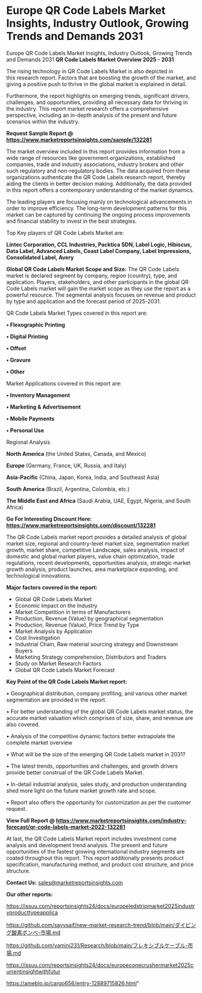 # Europe QR Code Labels Market Insights, Industry Outlook, Growing Trends and Demands 2031
Europe QR Code Labels Market Insights, Industry Outlook, Growing Trends and Demands 2031
<Strong> QR Code Labels Market Overview 2025 - 2031</strong>

The rising technology in QR Code Labels Market is also depicted in this research report. Factors that are boosting the growth of the market, and giving a positive push to thrive in the global market is explained in detail.

Furthermore, the report highlights on emerging trends, significant drivers, challenges, and opportunities, providing all necessary data for thriving in the industry. This report market research offers a comprehensive perspective, including an in-depth analysis of the present and future scenarios within the industry.

<strong>Request Sample Report @ <a href=https://www.marketreportsinsights.com/sample/132281>https://www.marketreportsinsights.com/sample/132281</a></strong>

The market overview included in this report provides information from a wide range of resources like government organizations, established companies, trade and industry associations, industry brokers and other such regulatory and non-regulatory bodies. The data acquired from these organizations authenticate the QR Code Labels research report, thereby aiding the clients in better decision making. Additionally, the data provided in this report offers a contemporary understanding of the market dynamics.

The leading players are focusing mainly on technological advancements in order to improve efficiency. The long-term development patterns for this market can be captured by continuing the ongoing process improvements and financial stability to invest in the best strategies.

Top Key players of QR Code Labels Market are:

<strong>Lintec Corporation, CCL Industries, Packtica SDN, Label Logic, Hibiscus, Data Label, Advanced Labels, Coast Label Company, Label Impressions, Consolidated Label, Avery</strong>

<strong><b>Global QR Code Labels Market Scope and Size:</b></strong>
The QR Code Labels market is declared segment by company, region (country), type, and application. Players, stakeholders, and other participants in the global QR Code Labels market will gain the market scope as they use the report as a powerful resource. The segmental analysis focuses on revenue and product by type and application and the forecast period of 2025-2031.

QR Code Labels Market Types covered in this report are:

<strong>• Flexographic Printing

• Digital Printing

• Offset

• Gravure

• Other</strong>

Market Applications covered in this report are:

<strong>• Inventory Management

• Marketing & Advertisement

• Mobile Payments

• Personal Use</strong> 

Regional Analysis

<strong>North America</strong> (the United States, Canada, and Mexico)

<strong>Europe</strong> (Germany, France, UK, Russia, and Italy)

<strong>Asia-Pacific</strong> (China, Japan, Korea, India, and Southeast Asia)

<strong>South America</strong> (Brazil, Argentina, Colombia, etc.)

<strong>The Middle East and Africa</strong> (Saudi Arabia, UAE, Egypt, Nigeria, and South Africa)

<strong>Go For Interesting Discount Here: <a href=https://www.marketreportsinsights.com/discount/132281>https://www.marketreportsinsights.com/discount/132281</a></strong>

The QR Code Labels market report provides a detailed analysis of global market size, regional and country-level market size, segmentation market growth, market share, competitive Landscape, sales analysis, impact of domestic and global market players, value chain optimization, trade regulations, recent developments, opportunities analysis, strategic market growth analysis, product launches, area marketplace expanding, and technological innovations.

<strong><b>Major factors covered in the report:</b></strong>
<ul>
  <li>Global QR Code Labels Market </li>
  <li>Economic Impact on the Industry</li>
  <li>Market Competition in terms of Manufacturers</li>
  <li>Production, Revenue (Value) by geographical segmentation</li>
  <li>Production, Revenue (Value), Price Trend by Type</li>
  <li>Market Analysis by Application</li>
  <li>Cost Investigation</li>
  <li>Industrial Chain, Raw material sourcing strategy and Downstream Buyers</li>
  <li>Marketing Strategy comprehension, Distributors and Traders</li>
  <li>Study on Market Research Factors</li>
  <li>Global QR Code Labels Market Forecast</li>
</ul>

<strong><b>Key Point of the QR Code Labels Market report:</b></strong>

• Geographical distribution, company profiling, and various other market segmentation are provided in the report.

• For better understanding of the global QR Code Labels market status, the accurate market valuation which comprises of size, share, and revenue are also covered.

• Analysis of the competitive dynamic factors better extrapolate the complete market overview

• What will be the size of the emerging QR Code Labels market in 2031?

• The latest trends, opportunities and challenges, and growth drivers provide better construal of the QR Code Labels Market.

• In-detail industrial analysis, sales study, and production understanding shed more light on the future market growth rate and scope.

• Report also offers the opportunity for customization as per the customer request.

<strong><b>View Full Report @ <a href=https://www.marketreportsinsights.com/industry-forecast/qr-code-labels-market-2022-132281>https://www.marketreportsinsights.com/industry-forecast/qr-code-labels-market-2022-132281</a></b></strong>


At last, the QR Code Labels Market report includes investment come analysis and development trend analysis. The present and future opportunities of the fastest growing international industry segments are coated throughout this report. This report additionally presents product specification, manufacturing method, and product cost structure, and price structure.

<strong>Contact Us:</strong>
sales@marketreportsinsights.com

<strong>Our other reports:</strong>

<a href=https://issuu.com/reportsinsights24/docs/europeledstripmarket2025industryproducttypeapplica>https://issuu.com/reportsinsights24/docs/europeledstripmarket2025industryproducttypeapplica</a>

<a href=https://github.com/sayysaif/new-market-research-trend/blob/main/ダイビング酸素ボンベ-市場.md>https://github.com/sayysaif/new-market-research-trend/blob/main/ダイビング酸素ボンベ-市場.md</a>

<a href=https://github.com/yamini231/Research/blob/main/フレキシブルケーブル-市場.md>https://github.com/yamini231/Research/blob/main/フレキシブルケーブル-市場.md</a>

<a href=https://issuu.com/reportsinsights24/docs/europeconecrushermarket2025currentinsightwithfutur>https://issuu.com/reportsinsights24/docs/europeconecrushermarket2025currentinsightwithfutur</a>

<a href=https://ameblo.jp/cargo656/entry-12889715826.html>https://ameblo.jp/cargo656/entry-12889715826.html</a>"
